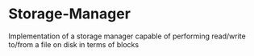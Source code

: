 # Storage-Manager
Implementation of a storage manager capable of performing read/write to/from a file on disk in terms of blocks
